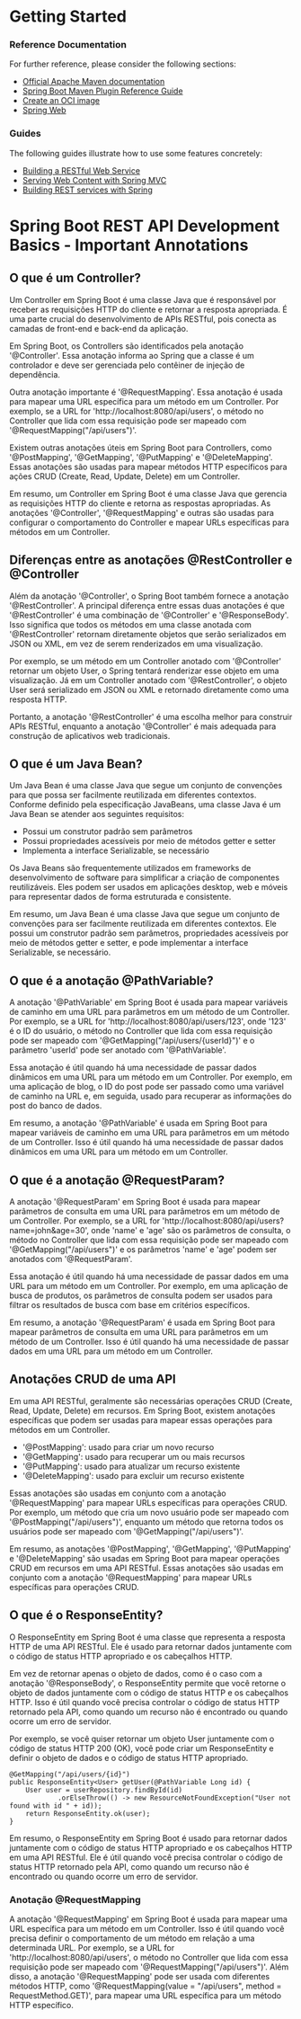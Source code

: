 # Getting Started

### Reference Documentation

For further reference, please consider the following sections:

* [Official Apache Maven documentation](https://maven.apache.org/guides/index.html)
* [Spring Boot Maven Plugin Reference Guide](https://docs.spring.io/spring-boot/docs/3.1.0/maven-plugin/reference/html/)
* [Create an OCI image](https://docs.spring.io/spring-boot/docs/3.1.0/maven-plugin/reference/html/#build-image)
* [Spring Web](https://docs.spring.io/spring-boot/docs/3.1.0/reference/htmlsingle/#web)

### Guides

The following guides illustrate how to use some features concretely:

* [Building a RESTful Web Service](https://spring.io/guides/gs/rest-service/)
* [Serving Web Content with Spring MVC](https://spring.io/guides/gs/serving-web-content/)
* [Building REST services with Spring](https://spring.io/guides/tutorials/rest/)

# Spring Boot REST API Development Basics - Important Annotations
## O que é um Controller?

Um Controller em Spring Boot é uma classe Java que é responsável por receber as requisições HTTP do cliente e retornar a resposta apropriada. É uma parte crucial do desenvolvimento de APIs RESTful, pois conecta as camadas de front-end e back-end da aplicação.

Em Spring Boot, os Controllers são identificados pela anotação '@Controller'. Essa anotação informa ao Spring que a classe é um controlador e deve ser gerenciada pelo contêiner de injeção de dependência.

Outra anotação importante é '@RequestMapping'. Essa anotação é usada para mapear uma URL específica para um método em um Controller. Por exemplo, se a URL for 'http://localhost:8080/api/users', o método no Controller que lida com essa requisição pode ser mapeado com '@RequestMapping("/api/users")'.

Existem outras anotações úteis em Spring Boot para Controllers, como '@PostMapping', '@GetMapping', '@PutMapping' e '@DeleteMapping'. Essas anotações são usadas para mapear métodos HTTP específicos para ações CRUD (Create, Read, Update, Delete) em um Controller.

Em resumo, um Controller em Spring Boot é uma classe Java que gerencia as requisições HTTP do cliente e retorna as respostas apropriadas. As anotações '@Controller', '@RequestMapping' e outras são usadas para configurar o comportamento do Controller e mapear URLs específicas para métodos em um Controller.

## Diferenças entre as anotações @RestController e @Controller

Além da anotação '@Controller', o Spring Boot também fornece a anotação '@RestController'. A principal diferença entre essas duas anotações é que '@RestController' é uma combinação de '@Controller' e '@ResponseBody'. Isso significa que todos os métodos em uma classe anotada com '@RestController' retornam diretamente objetos que serão serializados em JSON ou XML, em vez de serem renderizados em uma visualização.

Por exemplo, se um método em um Controller anotado com '@Controller' retornar um objeto User, o Spring tentará renderizar esse objeto em uma visualização. Já em um Controller anotado com '@RestController', o objeto User será serializado em JSON ou XML e retornado diretamente como uma resposta HTTP.

Portanto, a anotação '@RestController' é uma escolha melhor para construir APIs RESTful, enquanto a anotação '@Controller' é mais adequada para construção de aplicativos web tradicionais.

## O que é um Java Bean?

Um Java Bean é uma classe Java que segue um conjunto de convenções para que possa ser facilmente reutilizada em diferentes contextos. Conforme definido pela especificação JavaBeans, uma classe Java é um Java Bean se atender aos seguintes requisitos:

- Possui um construtor padrão sem parâmetros
- Possui propriedades acessíveis por meio de métodos getter e setter
- Implementa a interface Serializable, se necessário

Os Java Beans são frequentemente utilizados em frameworks de desenvolvimento de software para simplificar a criação de componentes reutilizáveis. Eles podem ser usados em aplicações desktop, web e móveis para representar dados de forma estruturada e consistente.

Em resumo, um Java Bean é uma classe Java que segue um conjunto de convenções para ser facilmente reutilizada em diferentes contextos. Ele possui um construtor padrão sem parâmetros, propriedades acessíveis por meio de métodos getter e setter, e pode implementar a interface Serializable, se necessário.

## O que é a anotação @PathVariable?

A anotação '@PathVariable' em Spring Boot é usada para mapear variáveis de caminho em uma URL para parâmetros em um método de um Controller. Por exemplo, se a URL for 'http://localhost:8080/api/users/123', onde '123' é o ID do usuário, o método no Controller que lida com essa requisição pode ser mapeado com '@GetMapping("/api/users/{userId}")' e o parâmetro 'userId' pode ser anotado com '@PathVariable'.

Essa anotação é útil quando há uma necessidade de passar dados dinâmicos em uma URL para um método em um Controller. Por exemplo, em uma aplicação de blog, o ID do post pode ser passado como uma variável de caminho na URL e, em seguida, usado para recuperar as informações do post do banco de dados.

Em resumo, a anotação '@PathVariable' é usada em Spring Boot para mapear variáveis de caminho em uma URL para parâmetros em um método de um Controller. Isso é útil quando há uma necessidade de passar dados dinâmicos em uma URL para um método em um Controller.

## O que é a anotação @RequestParam?

A anotação '@RequestParam' em Spring Boot é usada para mapear parâmetros de consulta em uma URL para parâmetros em um método de um Controller. Por exemplo, se a URL for 'http://localhost:8080/api/users?name=john&age=30', onde 'name' e 'age' são os parâmetros de consulta, o método no Controller que lida com essa requisição pode ser mapeado com '@GetMapping("/api/users")' e os parâmetros 'name' e 'age' podem ser anotados com '@RequestParam'.

Essa anotação é útil quando há uma necessidade de passar dados em uma URL para um método em um Controller. Por exemplo, em uma aplicação de busca de produtos, os parâmetros de consulta podem ser usados para filtrar os resultados de busca com base em critérios específicos.

Em resumo, a anotação '@RequestParam' é usada em Spring Boot para mapear parâmetros de consulta em uma URL para parâmetros em um método de um Controller. Isso é útil quando há uma necessidade de passar dados em uma URL para um método em um Controller.

## Anotações CRUD de uma API

Em uma API RESTful, geralmente são necessárias operações CRUD (Create, Read, Update, Delete) em recursos. Em Spring Boot, existem anotações específicas que podem ser usadas para mapear essas operações para métodos em um Controller.

- '@PostMapping': usado para criar um novo recurso
- '@GetMapping': usado para recuperar um ou mais recursos
- '@PutMapping': usado para atualizar um recurso existente
- '@DeleteMapping': usado para excluir um recurso existente

Essas anotações são usadas em conjunto com a anotação '@RequestMapping' para mapear URLs específicas para operações CRUD. Por exemplo, um método que cria um novo usuário pode ser mapeado com '@PostMapping("/api/users")', enquanto um método que retorna todos os usuários pode ser mapeado com '@GetMapping("/api/users")'.

Em resumo, as anotações '@PostMapping', '@GetMapping', '@PutMapping' e '@DeleteMapping' são usadas em Spring Boot para mapear operações CRUD em recursos em uma API RESTful. Essas anotações são usadas em conjunto com a anotação '@RequestMapping' para mapear URLs específicas para operações CRUD.

## O que é o ResponseEntity?

O ResponseEntity em Spring Boot é uma classe que representa a resposta HTTP de uma API RESTful. Ele é usado para retornar dados juntamente com o código de status HTTP apropriado e os cabeçalhos HTTP.

Em vez de retornar apenas o objeto de dados, como é o caso com a anotação '@ResponseBody', o ResponseEntity permite que você retorne o objeto de dados juntamente com o código de status HTTP e os cabeçalhos HTTP. Isso é útil quando você precisa controlar o código de status HTTP retornado pela API, como quando um recurso não é encontrado ou quando ocorre um erro de servidor.

Por exemplo, se você quiser retornar um objeto User juntamente com o código de status HTTP 200 (OK), você pode criar um ResponseEntity<User> e definir o objeto de dados e o código de status HTTP apropriado.

```
@GetMapping("/api/users/{id}")
public ResponseEntity<User> getUser(@PathVariable Long id) {
    User user = userRepository.findById(id)
            .orElseThrow(() -> new ResourceNotFoundException("User not found with id " + id));
    return ResponseEntity.ok(user);
}

```

Em resumo, o ResponseEntity em Spring Boot é usado para retornar dados juntamente com o código de status HTTP apropriado e os cabeçalhos HTTP em uma API RESTful. Ele é útil quando você precisa controlar o código de status HTTP retornado pela API, como quando um recurso não é encontrado ou quando ocorre um erro de servidor.

### Anotação @RequestMapping

A anotação '@RequestMapping' em Spring Boot é usada para mapear uma URL específica para um método em um Controller. Isso é útil quando você precisa definir o comportamento de um método em relação a uma determinada URL. Por exemplo, se a URL for 'http://localhost:8080/api/users', o método no Controller que lida com essa requisição pode ser mapeado com '@RequestMapping("/api/users")'. Além disso, a anotação '@RequestMapping' pode ser usada com diferentes métodos HTTP, como '@RequestMapping(value = "/api/users", method = RequestMethod.GET)', para mapear uma URL específica para um método HTTP específico.